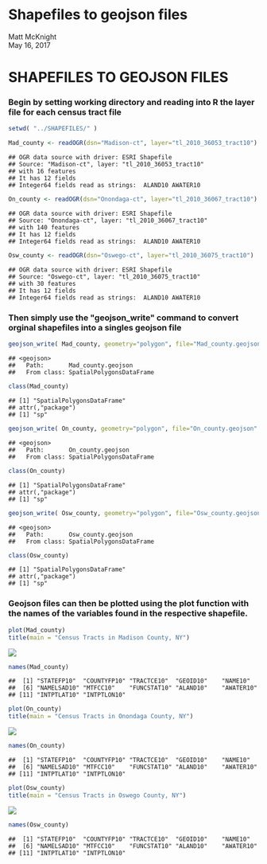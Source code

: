 # Shapefiles to geojson files
Matt McKnight  
May 16, 2017  

# SHAPEFILES TO GEOJSON FILES




### Begin by setting working directory and reading into R the layer file for each census tract file


```r
setwd( "../SHAPEFILES/" )

Mad_county <- readOGR(dsn="Madison-ct", layer="tl_2010_36053_tract10")
```

```
## OGR data source with driver: ESRI Shapefile 
## Source: "Madison-ct", layer: "tl_2010_36053_tract10"
## with 16 features
## It has 12 fields
## Integer64 fields read as strings:  ALAND10 AWATER10
```

```r
On_county <- readOGR(dsn="Onondaga-ct", layer="tl_2010_36067_tract10")
```

```
## OGR data source with driver: ESRI Shapefile 
## Source: "Onondaga-ct", layer: "tl_2010_36067_tract10"
## with 140 features
## It has 12 fields
## Integer64 fields read as strings:  ALAND10 AWATER10
```

```r
Osw_county <- readOGR(dsn="Oswego-ct", layer="tl_2010_36075_tract10")
```

```
## OGR data source with driver: ESRI Shapefile 
## Source: "Oswego-ct", layer: "tl_2010_36075_tract10"
## with 30 features
## It has 12 fields
## Integer64 fields read as strings:  ALAND10 AWATER10
```

### Then simply use the "geojson_write" command to convert orginal shapefiles into a singles geojson file


```r
geojson_write( Mad_county, geometry="polygon", file="Mad_county.geojson" )
```

```
## <geojson>
##   Path:       Mad_county.geojson
##   From class: SpatialPolygonsDataFrame
```

```r
class(Mad_county)
```

```
## [1] "SpatialPolygonsDataFrame"
## attr(,"package")
## [1] "sp"
```

```r
geojson_write( On_county, geometry="polygon", file="On_county.geojson" )
```

```
## <geojson>
##   Path:       On_county.geojson
##   From class: SpatialPolygonsDataFrame
```

```r
class(On_county)
```

```
## [1] "SpatialPolygonsDataFrame"
## attr(,"package")
## [1] "sp"
```

```r
geojson_write( Osw_county, geometry="polygon", file="Osw_county.geojson" )
```

```
## <geojson>
##   Path:       Osw_county.geojson
##   From class: SpatialPolygonsDataFrame
```

```r
class(Osw_county)
```

```
## [1] "SpatialPolygonsDataFrame"
## attr(,"package")
## [1] "sp"
```

### Geojson files can then be plotted using the plot function with the names of the variables found in the respective shapefile.


```r
plot(Mad_county)
title(main = "Census Tracts in Madison County, NY")
```

![](Shapefiles_to_Geojson_Files_files/figure-html/unnamed-chunk-3-1.png)<!-- -->

```r
names(Mad_county)
```

```
##  [1] "STATEFP10"  "COUNTYFP10" "TRACTCE10"  "GEOID10"    "NAME10"    
##  [6] "NAMELSAD10" "MTFCC10"    "FUNCSTAT10" "ALAND10"    "AWATER10"  
## [11] "INTPTLAT10" "INTPTLON10"
```

```r
plot(On_county)  
title(main = "Census Tracts in Onondaga County, NY")
```

![](Shapefiles_to_Geojson_Files_files/figure-html/unnamed-chunk-3-2.png)<!-- -->

```r
names(On_county)
```

```
##  [1] "STATEFP10"  "COUNTYFP10" "TRACTCE10"  "GEOID10"    "NAME10"    
##  [6] "NAMELSAD10" "MTFCC10"    "FUNCSTAT10" "ALAND10"    "AWATER10"  
## [11] "INTPTLAT10" "INTPTLON10"
```

```r
plot(Osw_county)  
title(main = "Census Tracts in Oswego County, NY")
```

![](Shapefiles_to_Geojson_Files_files/figure-html/unnamed-chunk-3-3.png)<!-- -->

```r
names(Osw_county)
```

```
##  [1] "STATEFP10"  "COUNTYFP10" "TRACTCE10"  "GEOID10"    "NAME10"    
##  [6] "NAMELSAD10" "MTFCC10"    "FUNCSTAT10" "ALAND10"    "AWATER10"  
## [11] "INTPTLAT10" "INTPTLON10"
```
